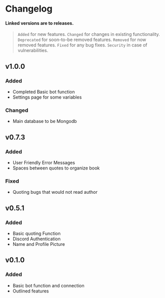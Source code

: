 # Changelog
#### Linked versions are to releases.
>`Added` for new features.
>`Changed` for changes in existing functionality.
>`Deprecated` for soon-to-be removed features.
>`Removed` for now removed features.
>`Fixed` for any bug fixes.
>`Security` in case of vulnerabilities.

## v1.0.0

### Added 
- Completed Basic bot function 
- Settings page for some variables

### Changed
- Main database to be Mongodb 

## v0.7.3

### Added 
- User Friendly Error Messages
- Spaces between quotes to organize book

### Fixed
- Quoting bugs that would not read author 

## v0.5.1

### Added
- Basic quoting Function 
- Discord Authentication 
- Name and Profile Picture

## v0.1.0

### Added 
- Basic bot function and connection
- Outlined features 

